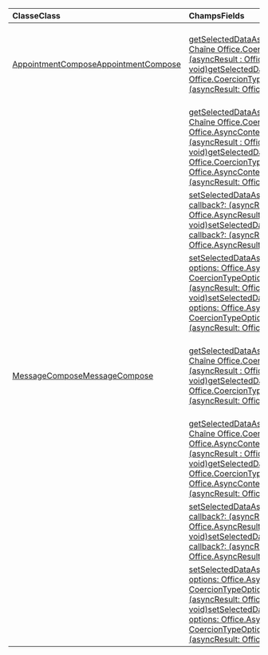 | <span data-ttu-id="4560a-101">Classe</span><span class="sxs-lookup"><span data-stu-id="4560a-101">Class</span></span> | <span data-ttu-id="4560a-102">Champs</span><span class="sxs-lookup"><span data-stu-id="4560a-102">Fields</span></span> | <span data-ttu-id="4560a-103">Description</span><span class="sxs-lookup"><span data-stu-id="4560a-103">Description</span></span> |
|:---|:---|:---|
|[<span data-ttu-id="4560a-104">AppointmentCompose</span><span class="sxs-lookup"><span data-stu-id="4560a-104">AppointmentCompose</span></span>](/javascript/api/outlook/outlook.appointmentcompose)|[<span data-ttu-id="4560a-105">getSelectedDataAsync(coercionType: Chaîne Office.CoercionType, rappel \| : (asyncResult : Office.AsyncResult <string> ) => void)</span><span class="sxs-lookup"><span data-stu-id="4560a-105">getSelectedDataAsync(coercionType: Office.CoercionType \| string, callback: (asyncResult: Office.AsyncResult<string>) => void)</span></span>](/javascript/api/outlook/outlook.appointmentcompose#getselecteddataasync-coerciontype--callback--asyncresult-)|<span data-ttu-id="4560a-106">Renvoie de manière asynchrone les données sélectionnées à partir de l’objet ou du corps d’un message.</span><span class="sxs-lookup"><span data-stu-id="4560a-106">Asynchronously returns selected data from the subject or body of a message.</span></span>|
||[<span data-ttu-id="4560a-107">getSelectedDataAsync(coercionType: Chaîne Office.CoercionType, \| options : Office.AsyncContextOptions, rappel : (asyncResult : Office.AsyncResult <any> ) => void)</span><span class="sxs-lookup"><span data-stu-id="4560a-107">getSelectedDataAsync(coercionType: Office.CoercionType \| string, options: Office.AsyncContextOptions, callback: (asyncResult: Office.AsyncResult<any>) => void)</span></span>](/javascript/api/outlook/outlook.appointmentcompose#getselecteddataasync-coerciontype--options--callback--asyncresult-)|<span data-ttu-id="4560a-108">Renvoie de manière asynchrone les données sélectionnées à partir de l’objet ou du corps d’un message.</span><span class="sxs-lookup"><span data-stu-id="4560a-108">Asynchronously returns selected data from the subject or body of a message.</span></span>|
||[<span data-ttu-id="4560a-109">setSelectedDataAsync(data: string, callback?: (asyncResult: Office.AsyncResult <void> ) => void)</span><span class="sxs-lookup"><span data-stu-id="4560a-109">setSelectedDataAsync(data: string, callback?: (asyncResult: Office.AsyncResult<void>) => void)</span></span>](/javascript/api/outlook/outlook.appointmentcompose#setselecteddataasync-data--callback--asyncresult-)|<span data-ttu-id="4560a-110">Insère les données dans le corps ou l’objet d’un message de manière asynchrone.</span><span class="sxs-lookup"><span data-stu-id="4560a-110">Asynchronously inserts data into the body or subject of a message.</span></span>|
||[<span data-ttu-id="4560a-111">setSelectedDataAsync(data: string, options: Office.AsyncContextOptions & CoercionTypeOptions, callback?: (asyncResult: Office.AsyncResult <void> ) => void)</span><span class="sxs-lookup"><span data-stu-id="4560a-111">setSelectedDataAsync(data: string, options: Office.AsyncContextOptions & CoercionTypeOptions, callback?: (asyncResult: Office.AsyncResult<void>) => void)</span></span>](/javascript/api/outlook/outlook.appointmentcompose#setselecteddataasync-data--options--callback--asyncresult-)|<span data-ttu-id="4560a-112">Insère les données dans le corps ou l’objet d’un message de manière asynchrone.</span><span class="sxs-lookup"><span data-stu-id="4560a-112">Asynchronously inserts data into the body or subject of a message.</span></span>|
|[<span data-ttu-id="4560a-113">MessageCompose</span><span class="sxs-lookup"><span data-stu-id="4560a-113">MessageCompose</span></span>](/javascript/api/outlook/outlook.messagecompose)|[<span data-ttu-id="4560a-114">getSelectedDataAsync(coercionType: Chaîne Office.CoercionType, rappel \| : (asyncResult : Office.AsyncResult <any> ) => void)</span><span class="sxs-lookup"><span data-stu-id="4560a-114">getSelectedDataAsync(coercionType: Office.CoercionType \| string, callback: (asyncResult: Office.AsyncResult<any>) => void)</span></span>](/javascript/api/outlook/outlook.messagecompose#getselecteddataasync-coerciontype--callback--asyncresult-)|<span data-ttu-id="4560a-115">Renvoie de manière asynchrone les données sélectionnées à partir de l’objet ou du corps d’un message.</span><span class="sxs-lookup"><span data-stu-id="4560a-115">Asynchronously returns selected data from the subject or body of a message.</span></span>|
||[<span data-ttu-id="4560a-116">getSelectedDataAsync(coercionType: Chaîne Office.CoercionType, \| options : Office.AsyncContextOptions, rappel : (asyncResult : Office.AsyncResult <any> ) => void)</span><span class="sxs-lookup"><span data-stu-id="4560a-116">getSelectedDataAsync(coercionType: Office.CoercionType \| string, options: Office.AsyncContextOptions, callback: (asyncResult: Office.AsyncResult<any>) => void)</span></span>](/javascript/api/outlook/outlook.messagecompose#getselecteddataasync-coerciontype--options--callback--asyncresult-)|<span data-ttu-id="4560a-117">Renvoie de manière asynchrone les données sélectionnées à partir de l’objet ou du corps d’un message.</span><span class="sxs-lookup"><span data-stu-id="4560a-117">Asynchronously returns selected data from the subject or body of a message.</span></span>|
||[<span data-ttu-id="4560a-118">setSelectedDataAsync(data: string, callback?: (asyncResult: Office.AsyncResult <void> ) => void)</span><span class="sxs-lookup"><span data-stu-id="4560a-118">setSelectedDataAsync(data: string, callback?: (asyncResult: Office.AsyncResult<void>) => void)</span></span>](/javascript/api/outlook/outlook.messagecompose#setselecteddataasync-data--callback--asyncresult-)|<span data-ttu-id="4560a-119">Insère les données dans le corps ou l’objet d’un message de manière asynchrone.</span><span class="sxs-lookup"><span data-stu-id="4560a-119">Asynchronously inserts data into the body or subject of a message.</span></span>|
||[<span data-ttu-id="4560a-120">setSelectedDataAsync(data: string, options: Office.AsyncContextOptions & CoercionTypeOptions, callback?: (asyncResult: Office.AsyncResult <void> ) => void)</span><span class="sxs-lookup"><span data-stu-id="4560a-120">setSelectedDataAsync(data: string, options: Office.AsyncContextOptions & CoercionTypeOptions, callback?: (asyncResult: Office.AsyncResult<void>) => void)</span></span>](/javascript/api/outlook/outlook.messagecompose#setselecteddataasync-data--options--callback--asyncresult-)|<span data-ttu-id="4560a-121">Insère les données dans le corps ou l’objet d’un message de manière asynchrone.</span><span class="sxs-lookup"><span data-stu-id="4560a-121">Asynchronously inserts data into the body or subject of a message.</span></span>|
